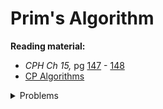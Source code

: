 # Prim's Algorithm

**Reading material:**
* *CPH Ch 15,* pg [147](https://cses.fi/book/book.pdf#page=157) - [148](https://cses.fi/book/book.pdf#page=158)
* [CP Algorithms](https://cp-algorithms.com/graph/mst_prim.html)

<details>
<summary>Problems</summary>
<ul>
    <li><a href="https://open.kattis.com/problems/minspantree">Kattis Minimum Spanning Tree</a></li>
    <li><a href="https://cses.fi/problemset/task/1675">CSES Road Reparation</a></li>
    <li><a href="https://codeforces.com/contest/472/problem/D">CF 472 D</a></li>
    <li><a href="https://www.spoj.com/problems/ULM09/">Spoj ULM09</a></li>
    <li><a href="https://codeforces.com/contest/17/problem/B">CF 17 B</a></li>
    <li><a href="https://www.hackerearth.com/practice/algorithms/graphs/minimum-spanning-tree/practice-problems/algorithm/travelling-tom-7eadedb7/">Hackerearth Travelling Tom</a></li>
    <li><a href="https://codeforces.com/problemset/problem/1245/D">CF 1245 D</a></li>
    <li><a href="https://www.hackerrank.com/contests/june-world-codesprint/challenges/johnland">Hackerrank Johnland</a></li>
</ul>
</details>
